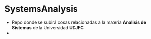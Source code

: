 # SystemsAnalysis

- Repo donde se subirá cosas relacionadas a la materia __Analisis de Sistemas__ de la Universidad __UDJFC__
- 
